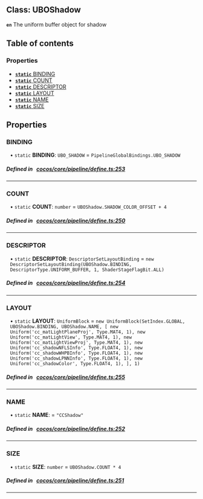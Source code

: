 
## Class: UBOShadow







**`en`** The uniform buffer object for shadow


<div class="table-of-content">
<h2>Table of contents</h2>


### Properties

- [ **`static`**  BINDING](#BINDING)
- [ **`static`**  COUNT](#COUNT)
- [ **`static`**  DESCRIPTOR](#DESCRIPTOR)
- [ **`static`**  LAYOUT](#LAYOUT)
- [ **`static`**  NAME](#NAME)
- [ **`static`**  SIZE](#SIZE)
</div>

## Properties


### BINDING
<div style="margin-left: 10px;">




• `static` **BINDING**:
`UBO_SHADOW`  = `PipelineGlobalBindings.UBO_SHADOW`
</div>

##### Defined in &nbsp;   [cocos/core/pipeline/define.ts:253](https://github.com/cocos-creator/engine/blob/c7bf6b8a9/cocos/core/pipeline/define.ts#L253)&nbsp;


___


### COUNT
<div style="margin-left: 10px;">




• `static` **COUNT**:
`number`  = `UBOShadow.SHADOW_COLOR_OFFSET + 4`
</div>

##### Defined in &nbsp;   [cocos/core/pipeline/define.ts:250](https://github.com/cocos-creator/engine/blob/c7bf6b8a9/cocos/core/pipeline/define.ts#L250)&nbsp;


___


### DESCRIPTOR
<div style="margin-left: 10px;">




• `static` **DESCRIPTOR**:
`DescriptorSetLayoutBinding`  = `new DescriptorSetLayoutBinding(UBOShadow.BINDING, DescriptorType.UNIFORM_BUFFER, 1, ShaderStageFlagBit.ALL)`
</div>

##### Defined in &nbsp;   [cocos/core/pipeline/define.ts:254](https://github.com/cocos-creator/engine/blob/c7bf6b8a9/cocos/core/pipeline/define.ts#L254)&nbsp;


___


### LAYOUT
<div style="margin-left: 10px;">




• `static` **LAYOUT**:
`UniformBlock`  = `new UniformBlock(SetIndex.GLOBAL, UBOShadow.BINDING, UBOShadow.NAME, [
        new Uniform('cc_matLightPlaneProj', Type.MAT4, 1),
        new Uniform('cc_matLightView', Type.MAT4, 1),
        new Uniform('cc_matLightViewProj', Type.MAT4, 1),
        new Uniform('cc_shadowNFLSInfo', Type.FLOAT4, 1),
        new Uniform('cc_shadowWHPBInfo', Type.FLOAT4, 1),
        new Uniform('cc_shadowLPNNInfo', Type.FLOAT4, 1),
        new Uniform('cc_shadowColor', Type.FLOAT4, 1),
    ], 1)`
</div>

##### Defined in &nbsp;   [cocos/core/pipeline/define.ts:255](https://github.com/cocos-creator/engine/blob/c7bf6b8a9/cocos/core/pipeline/define.ts#L255)&nbsp;


___


### NAME
<div style="margin-left: 10px;">




• `static` **NAME**:
  = `"CCShadow"`
</div>

##### Defined in &nbsp;   [cocos/core/pipeline/define.ts:252](https://github.com/cocos-creator/engine/blob/c7bf6b8a9/cocos/core/pipeline/define.ts#L252)&nbsp;


___


### SIZE
<div style="margin-left: 10px;">




• `static` **SIZE**:
`number`  = `UBOShadow.COUNT * 4`
</div>

##### Defined in &nbsp;   [cocos/core/pipeline/define.ts:251](https://github.com/cocos-creator/engine/blob/c7bf6b8a9/cocos/core/pipeline/define.ts#L251)&nbsp;


___

<!---->



